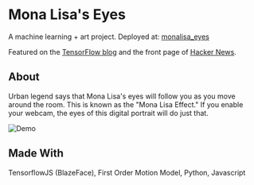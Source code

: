 # Mona Lisa's Eyes

A machine learning + art project. Deployed at:
[monalisa_eyes](https://iamatulsingh.github.io/monalisa_eyes/)

Featured on the [TensorFlow blog](https://blog.tensorflow.org/2020/09/bringing-mona-lisa-effect-to-life-tensorflow-js.html) and the front page of [Hacker News](https://news.ycombinator.com/front?day=2020-09-25). 

## About
Urban legend says that Mona Lisa's eyes will follow you as you move around the room. This is known as the "Mona Lisa Effect."
If you enable your webcam, the eyes of this digital portrait will do just that.

![Demo](demo_giphy.gif)

## Made With
TensorflowJS (BlazeFace), First Order Motion Model, Python, Javascript
